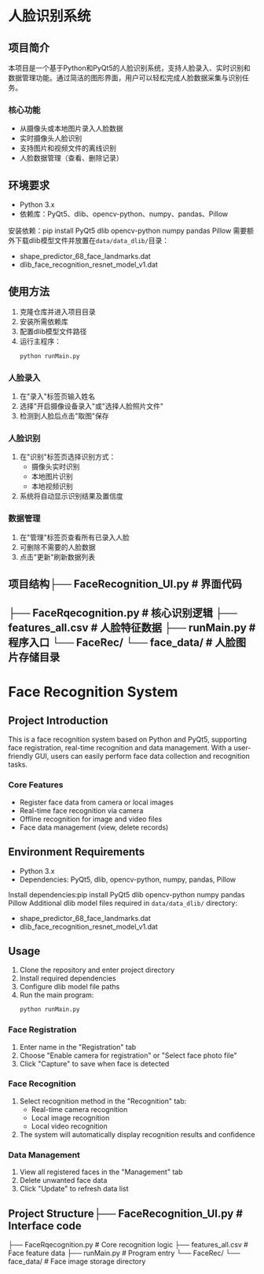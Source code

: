 # 人脸识别系统

## 项目简介
本项目是一个基于Python和PyQt5的人脸识别系统，支持人脸录入、实时识别和数据管理功能。通过简洁的图形界面，用户可以轻松完成人脸数据采集与识别任务。

### 核心功能
- 从摄像头或本地图片录入人脸数据
- 实时摄像头人脸识别
- 支持图片和视频文件的离线识别
- 人脸数据管理（查看、删除记录）

## 环境要求
- Python 3.x
- 依赖库：PyQt5、dlib、opencv-python、numpy、pandas、Pillow

安装依赖：pip install PyQt5 dlib opencv-python numpy pandas Pillow
需要额外下载dlib模型文件并放置在`data/data_dlib/`目录：
- shape_predictor_68_face_landmarks.dat
- dlib_face_recognition_resnet_model_v1.dat

## 使用方法
1. 克隆仓库并进入项目目录
2. 安装所需依赖库
3. 配置dlib模型文件路径
4. 运行主程序：
   ```bash
   python runMain.py
   ```

### 人脸录入
1. 在"录入"标签页输入姓名
2. 选择"开启摄像设备录入"或"选择人脸照片文件"
3. 检测到人脸后点击"取图"保存

### 人脸识别
1. 在"识别"标签页选择识别方式：
   - 摄像头实时识别
   - 本地图片识别
   - 本地视频识别
2. 系统将自动显示识别结果及置信度

### 数据管理
1. 在"管理"标签页查看所有已录入人脸
2. 可删除不需要的人脸数据
3. 点击"更新"刷新数据列表

## 项目结构├── FaceRecognition_UI.py       # 界面代码
├── FaceRqecognition.py        # 核心识别逻辑
├── features_all.csv           # 人脸特征数据
├── runMain.py                 # 程序入口
└── FaceRec/
    └── face_data/             # 人脸图片存储目录
---

# Face Recognition System

## Project Introduction
This is a face recognition system based on Python and PyQt5, supporting face registration, real-time recognition and data management. With a user-friendly GUI, users can easily perform face data collection and recognition tasks.

### Core Features
- Register face data from camera or local images
- Real-time face recognition via camera
- Offline recognition for image and video files
- Face data management (view, delete records)

## Environment Requirements
- Python 3.x
- Dependencies: PyQt5, dlib, opencv-python, numpy, pandas, Pillow

Install dependencies:pip install PyQt5 dlib opencv-python numpy pandas Pillow
Additional dlib model files required in `data/data_dlib/` directory:
- shape_predictor_68_face_landmarks.dat
- dlib_face_recognition_resnet_model_v1.dat

## Usage
1. Clone the repository and enter project directory
2. Install required dependencies
3. Configure dlib model file paths
4. Run the main program:
   ```bash
   python runMain.py
   ```

### Face Registration
1. Enter name in the "Registration" tab
2. Choose "Enable camera for registration" or "Select face photo file"
3. Click "Capture" to save when face is detected

### Face Recognition
1. Select recognition method in the "Recognition" tab:
   - Real-time camera recognition
   - Local image recognition
   - Local video recognition
2. The system will automatically display recognition results and confidence

### Data Management
1. View all registered faces in the "Management" tab
2. Delete unwanted face data
3. Click "Update" to refresh data list

## Project Structure├── FaceRecognition_UI.py       # Interface code
├── FaceRqecognition.py        # Core recognition logic
├── features_all.csv           # Face feature data
├── runMain.py                 # Program entry
└── FaceRec/
    └── face_data/             # Face image storage directory
